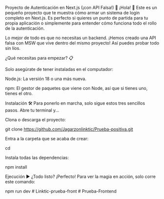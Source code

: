 Proyecto de Autenticación en Next.js (¡con API Falsa!) 🚀
¡Hola! 👋 Este es un pequeño proyecto que te muestra cómo armar un sistema de login completo en Next.js. Es perfecto si quieres un punto de partida para tu propia aplicación o simplemente para entender cómo funciona todo el rollo de la autenticación.

Lo mejor de todo es que no necesitas un backend. ¡Hemos creado una API falsa con MSW que vive dentro del mismo proyecto! Así puedes probar todo sin líos.

¿Qué necesitas para empezar? 📋

Solo asegúrate de tener instaladas en el computador:

Node.js: La versión 18 o una más nueva.

npm: El gestor de paquetes que viene con Node, así que si tienes uno, tienes el otro.

Instalación 🛠️
Para ponerlo en marcha, solo sigue estos tres sencillos pasos. Abre tu terminal y...

Clona o descarga el proyecto:

git clone <https://github.com/Jagarzonlinktic/Prueba-positiva.git>

Entra a la carpeta que se acaba de crear:

cd <prueba>

Instala todas las dependencias:

npm install

Ejecución ▶️
¿Todo listo? ¡Perfecto! Para ver la magia en acción, solo corre este comando:

npm run dev
#   L i n k t i c - p r u e b a - f r o n t  
 #   P r u e b a - F r o n t e n d  
 